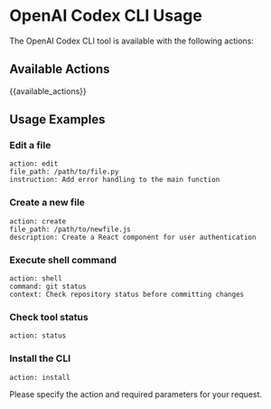 # OpenAI Codex CLI Usage

The OpenAI Codex CLI tool is available with the following actions:

## Available Actions

{{available_actions}}

## Usage Examples

### Edit a file

```
action: edit
file_path: /path/to/file.py
instruction: Add error handling to the main function
```

### Create a new file

```
action: create
file_path: /path/to/newfile.js
description: Create a React component for user authentication
```

### Execute shell command

```
action: shell
command: git status
context: Check repository status before committing changes
```

### Check tool status

```
action: status
```

### Install the CLI

```
action: install
```

Please specify the action and required parameters for your request.
